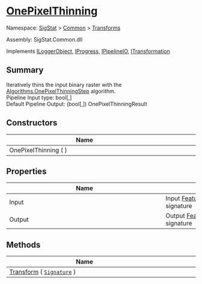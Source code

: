 # [OnePixelThinning](./OnePixelThinning.md)

Namespace: [SigStat]() > [Common](./../README.md) > [Transforms](./README.md)

Assembly: SigStat.Common.dll

Implements [ILoggerObject](./../ILoggerObject.md), [IProgress](./../Helpers/IProgress.md), [IPipelineIO](./../Pipeline/IPipelineIO.md), [ITransformation](./../ITransformation.md)

## Summary
Iteratively thins the input binary raster with the [Algorithms.OnePixelThinningStep](https://github.com/hargitomi97/sigstat/blob/master/docs/md/SigStat/Common/Algorithms/OnePixelThinningStep.md) algorithm.  <br>Pipeline Input type: bool[,]<br>Default Pipeline Output: (bool[,]) OnePixelThinningResult

## Constructors

| Name | Summary | 
| --- | --- | 
| OnePixelThinning (  )<div style="width: 400px">| <div style="width: 400px">| <br>


## Properties

| Name | Summary | 
| --- | --- | 
| Input<div style="width: 400px">| Input [FeatureDescriptor](https://github.com/hargitomi97/sigstat/blob/master/docs/md/SigStat/Common/FeatureDescriptor.md) for the binary image of the signature<div style="width: 400px">| <br>
| Output<div style="width: 400px">| Output [FeatureDescriptor](https://github.com/hargitomi97/sigstat/blob/master/docs/md/SigStat/Common/FeatureDescriptor.md) for the binary image of the signature<div style="width: 400px">| <br>


## Methods

| Name | Summary | 
| --- | --- | 
| [Transform](./Methods/OnePixelThinning-100663682.md) ( [`Signature`](./../Signature.md) )<div style="width: 400px">| <div style="width: 400px">| <br>


